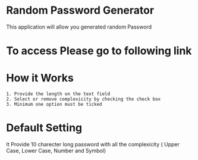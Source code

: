 # Random Password Generator
This application will allow you generated random Password 

# To access Please go to following link


# How it Works
    1. Provide the length on the text field
    2. Select or remove complexicity by checking the check box 
    3. Minimum one option must be ticked 
    
    
# Default  Setting 
  It Provide 10 charecter long password with all the complexicity ( Upper Case, Lower Case, Number and Symbol)

